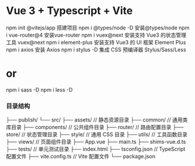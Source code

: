 # Vue 3 + Typescript + Vite
 npm init @vitejs/app  搭建项目
 npm i @types/node -D    安装@types/node
 npm i vue-router@4  安装vue-router
 npm i vuex@next  安装支持 Vue3 的状态管理工具 vuex@next
 npm i element-plus 安装支持 Vue3 的 UI 框架 Element Plus
 npm i axios  安装 Axios
npm i stylus -D   集成 CSS 预编译器 Stylus/Sass/Less
# or
npm i sass -D
npm i less -D




### 目录结构

├── publish/
└── src/
    ├── assets/                    // 静态资源目录
    ├── common/                    // 通用类库目录
    ├── components/                // 公共组件目录
    ├── router/                    // 路由配置目录
    ├── store/                     // 状态管理目录
    ├── style/                     // 通用 CSS 目录
    ├── utils/                     // 工具函数目录
    ├── views/                     // 页面组件目录
    ├── App.vue
    ├── main.ts
    ├── shims-vue.d.ts
├── tests/                         // 单元测试目录
├── index.html
├── tsconfig.json                  // TypeScript 配置文件
├── vite.config.ts                 // Vite 配置文件
└── package.json


